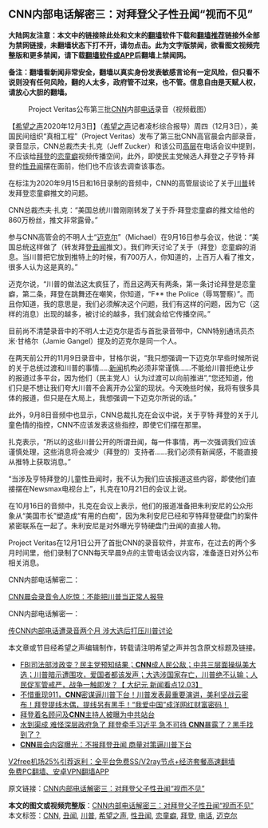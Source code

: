  <h2>CNN内部电话解密三：对拜登父子性丑闻“视而不见”</h2> <p class="notice"><b>大陆网友注意：本文中的链接除此处和文末的<a href="https://github.com/bannedbook/fanqiang" >翻墙</a>软件下载和<a href="https://github.com/killgcd/justmysocks/blob/master/README.md">翻墙推荐</a>链接外全部为禁网链接，未翻墙状态下打不开，请勿点击。此为文字版禁闻，欲看图文视频完整版和更多禁闻，请下载<a href="https://github.com/bannedbook/fanqiang">翻墙软件或APP</a>后翻墙上禁闻网。</p><p>备注：翻墙看新闻非常安全，翻墙以真实身份发表敏感言论有一定风险，但只看不说则没有任何风险，翻的人太多，政府管不过来，也不管。信息自由是天赋人权，请放心大胆的翻墙。</b></p>  <div class="entry"> <figure><figcaption>Project Veritas公布第三批<a href="https://www.bannedbook.org/bnews/tag/cnn/" class="st_tag internal_tag" rel="tag" title="标签 CNN 下的日志">CNN</a>内部<a href="https://www.bannedbook.org/bnews/tag/%e7%94%b5%e8%af%9d/" class="st_tag internal_tag" rel="tag" title="标签 电话 下的日志">电话</a>录音（视频截图）</figcaption></figure> <p>【<span class='wp_keywordlink_affiliate'><a href="https://www.soundofhope.org" title="希望之声" target="_blank">希望之声</a></span>2020年12月3日】（<a href="https://www.bannedbook.org/bnews/tag/%e5%b8%8c%e6%9c%9b%e4%b9%8b%e5%a3%b0/" class="st_tag internal_tag" rel="tag" title="标签 希望之声 下的日志">希望之声</a>记者凌杉综合报导）周四（12月3日），美国民间组织“真相工程”（Project Veritas）发布了第三批CNN高官晨会内部录音，录音显示，CNN总裁杰夫·扎克（Jeff Zucker）和该公司<span class='wp_keywordlink_affiliate'><a href="https://www.bannedbook.org/bnews/ccpdope/" title="中共高层内幕" target="_blank">高层</a></span>在电话会议中提到，不应该给<a href="https://www.bannedbook.org/bnews/tag/%e6%8b%9c%e7%99%bb/" class="st_tag internal_tag" rel="tag" title="标签 拜登 下的日志">拜登</a>的<a href="https://www.bannedbook.org/bnews/tag/%e6%81%8b%e7%ab%a5%e7%99%96/" class="st_tag internal_tag" rel="tag" title="标签 恋童癖 下的日志">恋童癖</a>视频传播空间，此外，即使民主党候选人拜登之子亨特·拜登的<a href="https://www.bannedbook.org/bnews/tag/%E6%80%A7%E4%B8%91%E9%97%BB/" class="st_tag internal_tag" rel="tag" title="标签 性丑闻 下的日志">性丑闻</a>摆在面前，他们也不应该去调查该事态。</p> <p>在标注为2020年9月15日和16日录制的音频中，CNN的高管层谈论了关于<a href="https://www.bannedbook.org/bnews/tag/%e5%b7%9d%e6%99%ae/" class="st_tag internal_tag" rel="tag" title="标签 川普 下的日志">川普</a>转发拜登恋童癖推文的问题。</p> <p>CNN总裁杰夫·扎克：“美国总统川普刚刚转发了关于乔·拜登恋童癖的推文给他的860万粉丝，推文非常露骨。”</p> <p>参与CNN高管会的不明人士“<a href="https://www.bannedbook.org/bnews/tag/%E8%BF%88%E5%85%8B%E5%B0%94/" class="st_tag internal_tag" rel="tag" title="标签 迈克尔 下的日志">迈克尔</a>”（Michael）在9月16日参与会议，他说：“美国总统这样做了（转发拜登<a href="https://www.bannedbook.org/bnews/tag/%e4%b8%91%e9%97%bb/" class="st_tag internal_tag" rel="tag" title="标签 丑闻 下的日志">丑闻</a>推文）。我们昨天讨论了关于（拜登）恋童癖的消息。当川普把它放到推特上的时候，有700万人，你知道的，上百万人看了推文，很多人认为这是真的。”</p> <p>迈克尔说，“川普的做法这太疯狂了，而且这两天有两条，第一条讨论拜登是恋童癖，第二条，拜登在跳舞还在嘲笑，你知道，“F** the Police（辱骂警察）”。而且你知道，我的意思是，我们必须解决这个问题，我们有这样的问题，因为它（这样的消息）出现的越多，被讨论的越多，我们就会给它传播空间。”</p>  <p></p> <p>目前尚不清楚录音中的不明人士迈克尔是否与首批录音带中，CNN特别通讯员杰米·甘格尔（Jamie Gangel）提及的迈克尔是同一个人。</p> <p>在两天前公开的11月9日录音中，甘格尔说，“我只想强调一下迈克尔早些时候所说的关于总统过渡和川普的事情&#8230;..<span class='wp_keywordlink_affiliate'><a href="https://www.bannedbook.org/" title="新闻">新闻</a></span>机构必须非常谨慎&#8230;&#8230;不能给川普拒绝让步的报道过多平台，因为他们（民主党人）认为过渡可以向前推进”,“您还知道，他们只是不想让我们夸大川普不会离开办公室的现状。今天晚些时候，我将有很多具体的报道，但只是在大局上，我想强调一下迈克尔所说的话。”</p> <p>此外，9月8日音频中也显示，CNN总裁扎克在会议中说，关于亨特·拜登的关于儿童色情的指控，CNN不应该发表这些指控，即使它们摆在那里。</p> <p>扎克表示，“所以的这些川普公开的所谓丑闻，每一件事情，再一次强调我们应该谨慎处理，这些消息将会减少（拜登的）支持者&#8230;&#8230;我们必须有新闻感，不能直接从推特上获取消息。”</p>  <p>“当涉及亨特拜登的儿童性丑闻时，我不认为我们应该报道这些内容，即使他们直接摆在Newsmax电视台上”，扎克在10月21日的会议上说。</p> <p>在10月16日的音频中，扎克在会议上表示，他们的报道准备把朱利安尼的公众形象从“美国市长”塑造成“有用的白痴”，因为朱利安尼已经和亨特拜登硬盘门的案件紧密联系在一起了。朱利安尼是对外曝光亨特硬盘门丑闻的直接人物。</p> <p></p> <p>Project Veritas在12月1日公开了首批CNN的录音软件，并宣布，在过去的两个多月时间里，他们录制了CNN每天早晨9点的主管电话会议内容，准备逐日对外公布相关消息。</p> <p>CNN内部电话解密二：</p>  <p><a href="https://www.soundofhope.org/post/449599">CNN晨会录音令人吃惊：不能把川普当正常人报导</a></p> <p>CNN内部电话解密一：</p> <p><a href="https://www.soundofhope.org/post/449146">传CNN内部电话遭录音两个月 涉大选后打压川普讨论</a></p> <p>本文章或节目经希望之声编辑制作，转载请注明希望之声并包含原文标题及链接。</p> <ul class='op-related-articles' title='相关阅读'> <li><a href='https://www.bannedbook.org/bnews/bannedvideo/20201204/1441852.html' target='_blank'>FBI司法部涉政变？民主党预知结果；<b>CNN</b>成人民公敌；中共三层面操纵美大选；川普暗示遭围攻，爱国者都该发声；大选涉国家存亡，川普绝不认输；人民促军管戒严，战争一触即发？【 大纪元 新闻看点12.03】</a></li> <li><a href='https://www.bannedbook.org/bnews/cbnews/20201204/1441806.html' target='_blank'>不惜重现911，<b>CNN</b>密谋逼川普下台！川普发表最重要演讲，美利坚战云密布！拜登提线木偶，提线另有黑手！“我爱中国”成洋网红财富密码！</a></li> <li><a href='https://www.bannedbook.org/bnews/comments/20201204/1441746.html' target='_blank'>拜登着名顾问及<b>CNN</b>主持人被曝为中共站台</a></li> <li><a href='https://www.bannedbook.org/bnews/topimagenews/20201204/1441718.html' target='_blank'>水到渠成 难怪深层政府急了 拜登牵手习近平 急不可待 <b>CNN</b>暴露了？黑手找到了？</a></li> <li><a href='https://www.bannedbook.org/bnews/cbnews/20201204/1441684.html' target='_blank'><b>CNN</b>晨会内容曝光：不报拜登丑闻 商量对策逼川普下台</a></li> </ul> <p class="texttj"> <a href="https://www.bannedbook.org/forum23/topic22702.html" target="_blank">V2free机场25%引荐返利：全平台免费SS/V2ray节点+经济套餐高速翻墙</a><br/> <a href="https://github.com/bannedbook/fanqiang/wiki/%E7%A6%81%E9%97%BB%E7%BD%91%E5%AE%89%E5%8D%93%E7%BF%BB%E5%A2%99%E6%96%B0%E9%97%BBAPP" target="_blank">免费PC翻墙、安卓VPN翻墙APP</a></p><p>原文链接：<a class="src_link"  href="https://www.soundofhope.org/post/449875" target="_blank">CNN内部电话解密三：对拜登父子性丑闻“视而不见”</a></p> <a name='sharetosocial'></a>       <div><b>本文的图文或视频完整版</b>：<a href='https://www.bannedbook.org/bnews/comments/20201204/1441860.html'>CNN内部电话解密三：对拜登父子性丑闻“视而不见”</a></div>  </div><!--END ENTRY--> <div class="postfooter"> <div>本文标签：<a href="https://www.bannedbook.org/bnews/tag/cnn/" rel="tag">CNN</a>, <a href="https://www.bannedbook.org/bnews/tag/%e4%b8%91%e9%97%bb/" rel="tag">丑闻</a>, <a href="https://www.bannedbook.org/bnews/tag/%e5%b7%9d%e6%99%ae/" rel="tag">川普</a>, <a href="https://www.bannedbook.org/bnews/tag/%e5%b8%8c%e6%9c%9b%e4%b9%8b%e5%a3%b0/" rel="tag">希望之声</a>, <a href="https://www.bannedbook.org/bnews/tag/%E6%80%A7%E4%B8%91%E9%97%BB/" rel="tag">性丑闻</a>, <a href="https://www.bannedbook.org/bnews/tag/%e6%81%8b%e7%ab%a5%e7%99%96/" rel="tag">恋童癖</a>, <a href="https://www.bannedbook.org/bnews/tag/%e6%8b%9c%e7%99%bb/" rel="tag">拜登</a>, <a href="https://www.bannedbook.org/bnews/tag/%e7%94%b5%e8%af%9d/" rel="tag">电话</a>, <a href="https://www.bannedbook.org/bnews/tag/%E8%BF%88%E5%85%8B%E5%B0%94/" rel="tag">迈克尔</a></div>  </div><!--END POSTFOOTER--> 